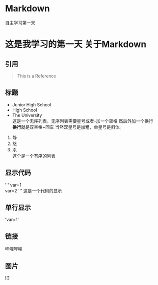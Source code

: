# Markdown
自主学习第一天
# 这是我学习的第一天  关于Markdown
## 引用
>This is a Reference
## 标题
* Junior High School
* High School
* The University  
这是一个无序列表，无序列表需要星号或者-加一个空格 然后外加一个换行  
**换行**就是双空格+回车 当然双星号是加粗，单星号是斜体。  
1. 静
2. 怒
3. 杀  
这个是一个有序的列表
## 显示代码
'''
var=1  
var=2
'''
这是一个代码的显示
## 单行显示
'var=1'
## 链接
[哔哩哔哩](https://www.bilibili.com/)
## 图片
![]
